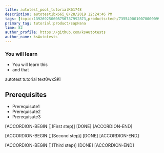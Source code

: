 ```yaml
---
title: autotest_pool_tutorialK61748
description: autotest1bx66i_8/28/2019 12:24:46 PM
tags: [topic:139269250608756787992873,products:tech/73554900100700000996,tutorial:experience/advanced]
primary_tag: tutorial:product/sapHana
time: 82
author_profile: https://github.com/ksAutotests
author_name: ksAutotests
---
```

### You will learn
- You will learn this
- and that

autotest tutorial text0wxSKl

## Prerequisites
- Prerequisute1
- Prerequisute2
- Prerequisute3

[ACCORDION-BEGIN [](First step)]
[DONE]
[ACCORDION-END]

[ACCORDION-BEGIN [](Second step)]
[DONE]
[ACCORDION-END]

[ACCORDION-BEGIN [](Third step)]
[DONE]
[ACCORDION-END]

